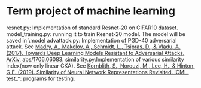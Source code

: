 # Term project of machine learning
resnet.py: Implementation of standard Resnet-20 on CIFAR10 dataset.
model_training.py: running it to train Resnet-20 model. The model will be saved in \model
advattack.py: Implementation of PGD-40 adversarial attack. See [Madry, A., Makelov, A., Schmidt, L., Tsipras, D., & Vladu, A. (2017). Towards Deep Learning Models Resistant to Adversarial Attacks. ArXiv, abs/1706.06083.](https://arxiv.org/abs/1706.06083)
similarity.py:Implementation of various similarity index(now only linear CKA). See [Kornblith, S., Norouzi, M., Lee, H., & Hinton, G.E. (2019). Similarity of Neural Network Representations Revisited. ICML.](https://arxiv.org/abs/1905.00414)
test_*: programs for testing.